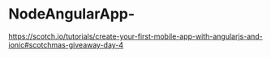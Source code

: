 # NodeAngularApp-

https://scotch.io/tutorials/create-your-first-mobile-app-with-angularjs-and-ionic#scotchmas-giveaway-day-4
